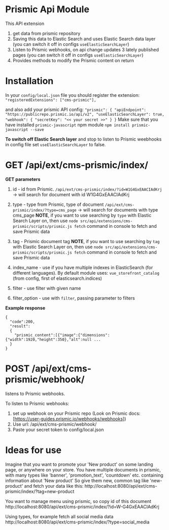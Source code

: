 # Prismic Api Module

This API extension 
1. get data from prismic repository  
2. Saving this data to Elastic Search and uses Elastic Search data layer (you can switch it off in configs `useElasticSearchLayer`) 
3. Listen to Prismic webhooks, on api change updates 3 lately published pages (you can switch it off in configs `useElasticSearchLayer`) 
4. Provides methods to modify the Prismic content on return

# Installation
In your `config/local.json` file you should register the extension:
`"registeredExtensions": ["cms-prismic"],`

and also add your prismic API config: 
  `
  "prismic": {
    "apiEndpoint": "https://publicrepo.prismic.io/api/v2",
    "useElasticSearchLayer": true,
    "webhook": {
      "secretKey": "<< your secret >>"
    }
  }
  `
Make sure that you have installed `prismic-javascript` npm module 
`npm install prismic-javascript --save`

**To switch off Elastic Search layer** and stop to listen to Prismic weebhooks 
in config file set `useElasticSearchLayer` to false.

# GET /api/ext/cms-prismic/index/

**GET parameters** 
1. id - id from Prismic. 
`/api/ext/cms-prismic/index/?id=W1G4GxEAACIAdKrj` 
-> will search for document with id W1G4GxEAACIAdKrj

2. type - type from Prismic, type of document
`/api/ext/cms-prismic/index/?type=cms_page` 
-> will search for documents with type cms_page 
**NOTE**, if you want to use searching by `type` with Elastic Search Layer on,
then use `node src/api/extensions/cms-prismic/scripts/prismic.js fetch` command in console to fetch and save Prismic data 

3. tag - Prismic document tag
**NOTE**, if you want to use searching by `tag` with Elastic Search Layer on,
then use `node src/api/extensions/cms-prismic/scripts/prismic.js fetch` command in console to fetch and save Prismic data 

4. index_name - use if you have multiple indexes in ElasticSearch (for different languages). By default module uses:
`vue_storefront_catalog` (from config, first of elasticsearch.indices)

5. filter - use filter with given name

6. filter_option - use with `filter`, passing parameter to filters 

**Example response**
```
{
  "code":200,
  "result":
  {
    "prismic_content":[{"image":{"dimensions":{"width":1920,"height":350},"alt":null ...
  }
}
```

# POST /api/ext/cms-prismic/webhook/
listens to Prismic webhooks.

To listen to Prismic webhooks:
1. set up webhook on your Prismic repo (Look on Prismic docs: [https://user-guides.prismic.io/webhooks/webhooks])
2. Use url: <your domain>/api/ext/cms-prismic/webhook/
3. Paste your secret token to config/local.json


# Ideas for use
Imagine that you want to promote your 'New product' on some landing page, or anywhere on your store.
You have multiple documents in prismic, with many types like 'banner', 'promotion_text', 'countdown' etc. containing information about 'New product'
So give them new, common tag like 'new-product' and fetch your data like this:
http://localhost:8080/api/ext/cms-prismic/index/?tag=new-product

You want to manage menu using prismic, so copy id of this document
http://localhost:8080/api/ext/cms-prismic/index/?id=W-G4GxEAACIAdKrj

Using types, for example fetch all social media data
http://localhost:8080/api/ext/cms-prismic/index/?type=social_media
